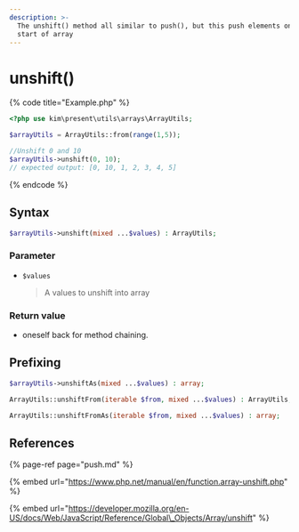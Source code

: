 ```yaml
---
description: >-
  The unshift() method all similar to push(), but this push elements onto the
  start of array
---
```


# unshift\(\)

{% code title="Example.php" %}
```php
<?php use kim\present\utils\arrays\ArrayUtils;

$arrayUtils = ArrayUtils::from(range(1,5));

//Unshift 0 and 10
$arrayUtils->unshift(0, 10);
// expected output: [0, 10, 1, 2, 3, 4, 5]
```
{% endcode %}

## Syntax

```php
$arrayUtils->unshift(mixed ...$values) : ArrayUtils;
```

### Parameter

* `$values`

  > A values to unshift into array

### 

### Return value

* oneself back for method chaining.

## Prefixing

```php
$arrayUtils->unshiftAs(mixed ...$values) : array;
```

```php
ArrayUtils::unshiftFrom(iterable $from, mixed ...$values) : ArrayUtils;
```

```php
ArrayUtils::unshiftFromAs(iterable $from, mixed ...$values) : array;
```

## References

{% page-ref page="push.md" %}

{% embed url="https://www.php.net/manual/en/function.array-unshift.php" %}

{% embed url="https://developer.mozilla.org/en-US/docs/Web/JavaScript/Reference/Global\_Objects/Array/unshift" %}





